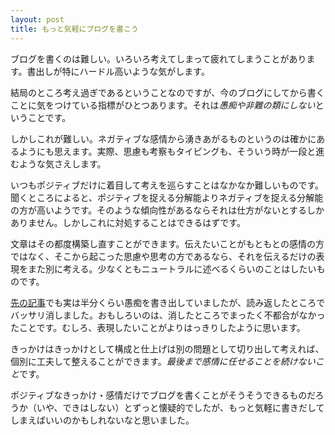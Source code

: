 ```yaml
---
layout: post
title: もっと気軽にブログを書こう
---
```


ブログを書くのは難しい。いろいろ考えてしまって疲れてしまうことがあります。書出しが特にハードル高いような気がします。

結局のところ考え過ぎであるということなのですが、今のブログにしてから書くことに気をつけている指標がひとつあります。それは*愚痴や非難の類にしない*ということです。

しかしこれが難しい。ネガティブな感情から湧きあがるものというのは確かにあるようにも思えます。実際、思慮も考察もタイピングも、そういう時が一段と進むような気さえします。

いつもポジティブだけに着目して考えを巡らすことはなかなか難しいものです。聞くところによると、ポジティブを捉える分解能よりネガティブを捉える分解能の方が高いようです。そのような傾向性があるならそれは仕方がないとするしかありません。しかしこれに対処することはできるはずです。

文章はその都度構築し直すことができます。伝えたいことがもともとの感情の方ではなく、そこから起こった思慮や思考の方であるなら、それを伝えるだけの表現をまた別に考える。少なくともニュートラルに述べるくらいのことはしたいものです。

[先の記事](http://blog.fukuchiharuki.me/entry/kaizen-journey)でも実は半分くらい愚痴を書き出していましたが、読み返したところでバッサリ消しました。おもしろいのは、消したところでまったく不都合がなかったことです。むしろ、表現したいことがよりはっきりしたように思います。

きっかけはきっかけとして構成と仕上げは別の問題として切り出して考えれば、個別に工夫して整えることができます。*最後まで感情に任せることを続けないこと*です。

ポジティブなきっかけ・感情だけでブログを書くことがそうそうできるものだろうか（いや、できはしない）とずっと懐疑的でしたが、もっと気軽に書きだしてしまえばいいのかもしれないなと思いました。
